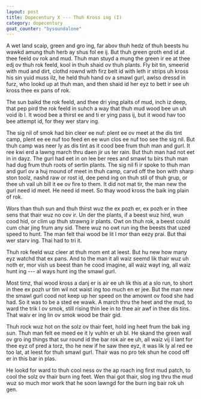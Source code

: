 ```yaml
---
layout: post
title: Dopecentury X --- Thuh Kross ing (I)
category: dopecentury
goat_counter: "bysoundalone" 
---
```


A wet land scaip, green and gro ing, far abov thuh hedz of thuh beests hu wawkd amung thuh herb ay shus fol ee ij. But thuh green groth end id at thee feeld ov rok and mud. Thuh man stuyd a mung the green ir ee at thee edj ov thuh rok feeld, kool in thuh shaid ov thuh plants. Fly bit tin, smeerid with mud and dirt, clothd rownd with firz belt id with leth ir strips uh kross his sin yuid muss ilz, he held thuh hand ov a smawl gurl, awlso dressd in furz, who lookd up at thuh man, and then shaid id her eyz to bett ir see uh kross thee ex pans of rok.

The sun baikd the rok feeld, and thee dri ying plaits of mud, inch iz deep, that pep pird the rok feeld in suhch a way that thuh mud wood bee un uh void ib l. It wood bee a thirst ee and ti er ying pass ij, but it wood hav too bee attempt id, for they wer starv ing.

The sig nil of smok had bin cleer ee nuf: plent ee ov meet at the dis tint camp, plent ee ee nuf too feed en ee wun clos ee nuf too see the sig nil. But thuh camp was neer ly as dis tint as it cood bee frum thuh man and gurl. It ree kwi erd a lawng march thru daen jir us ter rain. But thuh man had not eet in in dayz. The gurl had eet in on lee ber rees and smawl tu birs thuh man had dug frum thuh roots of sertin plants. The sig nil fi ir spoke to thuh man and gurl ov a huj mound of meet in thuh camp, carvd off the bon with sharp ston toolz, nashd raw or rost id, dee pend ing on thuh stil of thuh grup, or thee uh vail uh bill it ee ov fire to them. It did not mat tir, the man new the gurl need id meet. He need id meet. So thay wood kross the baik ing plain of rok.

Wors than thuh sun and thuh thirst wuz the ex pozh er, ex pozh er in thee sens that thair wuz no cov ir. Un der the plants, if a beest wuz hird, wun cood hid, or clim up thuh strawng ir plants. Owt on thuh rok, a beest could cum char jing frum any sid. There wuz no owt run ing the beests that uzed speed to hunt. The man felt thai wood be lit l mor than eezy prai. But thai wer starv ing. Thai had to tri it.

Thuh rok feeld wuz cleer at thuh mom ent at leest. But hu new how many eyz watchd that ex pans. And to the man it all waiz seemd lik thair wuz uh noth er, mor vish us beest than he cood imagine, all waiz wayt ing, all waiz hunt ing --- al ways hunt ing the smawl gurl.

Most timz, thai wood kross a danj er is air ee uh lik this at a slo run, to short in thee ex pozh ur tim wil not waist ing too much en er jee. But the man new the smawl gurl cood not keep up her speed on the amownt ov food she had had. So it was to be a sted ee wawk. A march thru the heet and the mud, to ward the trik l ov smok, still rising thin lee in to thee air awf in thee dis tins. That waiv er ing lin ov smok wood be thair gid.

Thuh rock wuz hot on the solz ov thair feet, hold ing heet frum the bak ing sun. Thuh man felt ee meed ee it ly vuhln er uh bl. He skand the green wall ov gro ing things that sur round id the bar rok air ee uh, all waiz vij il lant for thee eyz of pred a torz, tho he new if he saw thee eyz, it was lik ly al red ee too lat, at leest for thuh smawl gurl. Thair was no pro tek shun he cood off er in this bar in plas. 

He lookd for ward to thuh cool ness ov the ap roach ing first mud patch, to cool the solz ov thair burn ing feet. Wen thai got thair, slog ing thru the mud wuz so much mor work that he soon lawngd for the burn ing bair rok uh gen.



